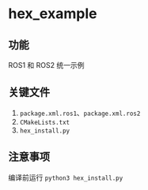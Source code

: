 # hex_example

## 功能
ROS1 和 ROS2 统一示例

## 关键文件
1. `package.xml.ros1`、`package.xml.ros2`
2. `CMakeLists.txt`
3. `hex_install.py`

## 注意事项
编译前运行 `python3 hex_install.py`
